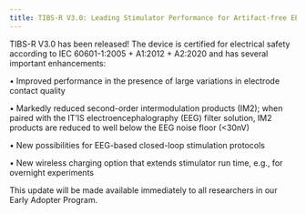 ```yaml
---
title: TIBS-R V3.0: Leading Stimulator Performance for Artifact-free EEG and Closed-Loop Protocols
---
```

TIBS-R V3.0 has been released! The device is certified for electrical safety according to IEC 60601-1:2005 + A1:2012 + A2:2020 and has several important enhancements:

• Improved performance in the presence of large variations in electrode contact quality

• Markedly reduced second-order intermodulation products (IM2); when paired with the IT’IS electroencephalography (EEG) filter solution, IM2 products are reduced to well below the EEG noise floor (<30nV)

• New possibilities for EEG-based closed-loop stimulation protocols

• New wireless charging option that extends stimulator run time, e.g., for overnight experiments

This update will be made available immediately to all researchers in our Early Adopter Program.
